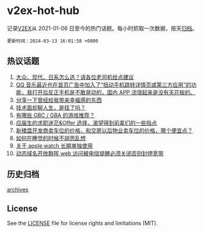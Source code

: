 # v2ex-hot-hub

 记录[V2EX](https://www.v2ex.com/)从 2021-01-06 日至今的热门话题。每小时抓取一次数据，按天[归档](archives)。

`更新时间：2024-03-13 16:01:58 +0800`

## 热议话题

1. [大众、现代、日系怎么选？请各位老司机给点建议](https://www.v2ex.com/t/1023129)
1. [QQ 音乐最近也在首页广告中加入了“扭动手机跳转详情页或第三方应用”的功能，我打开后反正手机是不敢晃动的，国内 APP 流氓起来是没有天花板的。](https://www.v2ex.com/t/1023089)
1. [分享一下曾经给我带来幸福感的东西](https://www.v2ex.com/t/1023012)
1. [技术面却聊人生，是挂了吗？](https://www.v2ex.com/t/1022928)
1. [有哪些 GBC / GBA 的游戏推荐？](https://www.v2ex.com/t/1023142)
1. [应届生的求职迷茫&Offer 选择，渴望得到前辈们的一些指点](https://www.v2ex.com/t/1023056)
1. [新楼盘开发商卖车位的价格，和交房以后物业卖车位的价格，哪个便宜点？](https://www.v2ex.com/t/1023077)
1. [如何在睡觉的时候不胡思乱想](https://www.v2ex.com/t/1023202)
1. [关于 apple watch 长期单独使用](https://www.v2ex.com/t/1023079)
1. [动态域名开放群晖 web 访问被电信提醒必须关闭否则封停宽带](https://www.v2ex.com/t/1022946)

## 历史归档

[archives](archives)

## License

See the [LICENSE](LICENSE) file for license rights and limitations (MIT).
